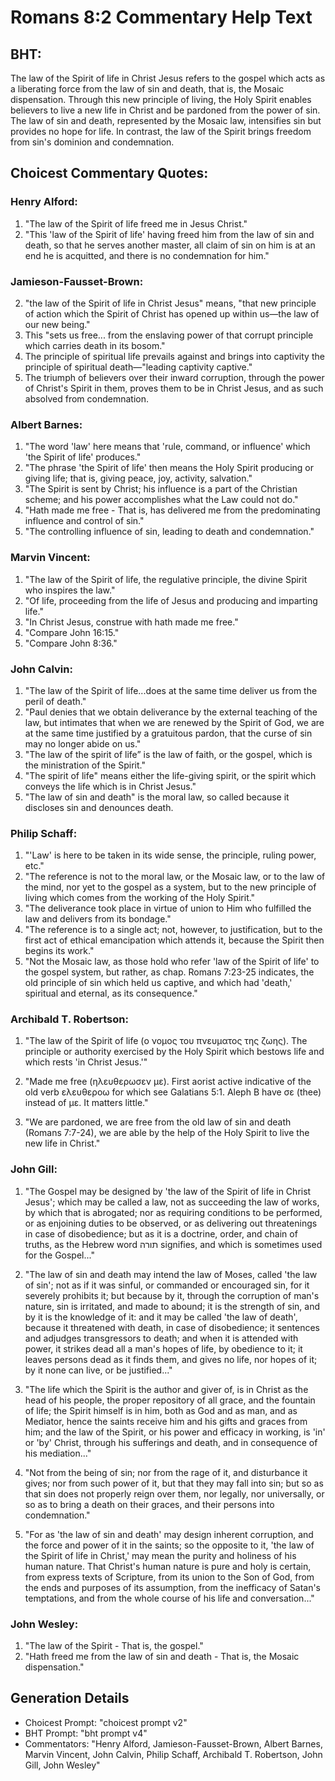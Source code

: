 # Romans 8:2 Commentary Help Text

## BHT:
The law of the Spirit of life in Christ Jesus refers to the gospel which acts as a liberating force from the law of sin and death, that is, the Mosaic dispensation. Through this new principle of living, the Holy Spirit enables believers to live a new life in Christ and be pardoned from the power of sin. The law of sin and death, represented by the Mosaic law, intensifies sin but provides no hope for life. In contrast, the law of the Spirit brings freedom from sin's dominion and condemnation.

## Choicest Commentary Quotes:
### Henry Alford:
1. "The law of the Spirit of life freed me in Jesus Christ."
2. "This 'law of the Spirit of life' having freed him from the law of sin and death, so that he serves another master, all claim of sin on him is at an end he is acquitted, and there is no condemnation for him."

### Jamieson-Fausset-Brown:
2. "the law of the Spirit of life in Christ Jesus" means, "that new principle of action which the Spirit of Christ has opened up within us—the law of our new being."
3. This "sets us free... from the enslaving power of that corrupt principle which carries death in its bosom."
4. The principle of spiritual life prevails against and brings into captivity the principle of spiritual death—"leading captivity captive."
5. The triumph of believers over their inward corruption, through the power of Christ's Spirit in them, proves them to be in Christ Jesus, and as such absolved from condemnation.

### Albert Barnes:
1. "The word 'law' here means that 'rule, command, or influence' which 'the Spirit of life' produces."
2. "The phrase 'the Spirit of life' then means the Holy Spirit producing or giving life; that is, giving peace, joy, activity, salvation."
3. "The Spirit is sent by Christ; his influence is a part of the Christian scheme; and his power accomplishes what the Law could not do."
4. "Hath made me free - That is, has delivered me from the predominating influence and control of sin."
5. "The controlling influence of sin, leading to death and condemnation."

### Marvin Vincent:
1. "The law of the Spirit of life, the regulative principle, the divine Spirit who inspires the law."
2. "Of life, proceeding from the life of Jesus and producing and imparting life."
3. "In Christ Jesus, construe with hath made me free."
4. "Compare John 16:15."
5. "Compare John 8:36."

### John Calvin:
1. "The law of the Spirit of life...does at the same time deliver us from the peril of death."
2. "Paul denies that we obtain deliverance by the external teaching of the law, but intimates that when we are renewed by the Spirit of God, we are at the same time justified by a gratuitous pardon, that the curse of sin may no longer abide on us."
3. "The law of the spirit of life” is the law of faith, or the gospel, which is the ministration of the Spirit."
4. "The spirit of life" means either the life-giving spirit, or the spirit which conveys the life which is in Christ Jesus."
5. "The law of sin and death" is the moral law, so called because it discloses sin and denounces death.

### Philip Schaff:
1. "'Law' is here to be taken in its wide sense, the principle, ruling power, etc."
2. "The reference is not to the moral law, or the Mosaic law, or to the law of the mind, nor yet to the gospel as a system, but to the new principle of living which comes from the working of the Holy Spirit."
3. "The deliverance took place in virtue of union to Him who fulfilled the law and delivers from its bondage."
4. "The reference is to a single act; not, however, to justification, but to the first act of ethical emancipation which attends it, because the Spirit then begins its work."
5. "Not the Mosaic law, as those hold who refer 'law of the Spirit of life' to the gospel system, but rather, as chap. Romans 7:23-25 indicates, the old principle of sin which held us captive, and which had 'death,' spiritual and eternal, as its consequence."

### Archibald T. Robertson:
1. "The law of the Spirit of life (ο νομος του πνευματος της ζωης). The principle or authority exercised by the Holy Spirit which bestows life and which rests 'in Christ Jesus.'"

2. "Made me free (ηλευθερωσεν με). First aorist active indicative of the old verb ελευθεροω for which see Galatians 5:1. Aleph B have σε (thee) instead of με. It matters little."

3. "We are pardoned, we are free from the old law of sin and death (Romans 7:7-24), we are able by the help of the Holy Spirit to live the new life in Christ."

### John Gill:
1. "The Gospel may be designed by 'the law of the Spirit of life in Christ Jesus'; which may be called a law, not as succeeding the law of works, by which that is abrogated; nor as requiring conditions to be performed, or as enjoining duties to be observed, or as delivering out threatenings in case of disobedience; but as it is a doctrine, order, and chain of truths, as the Hebrew word תורה signifies, and which is sometimes used for the Gospel..." 

2. "The law of sin and death may intend the law of Moses, called 'the law of sin'; not as if it was sinful, or commanded or encouraged sin, for it severely prohibits it; but because by it, through the corruption of man's nature, sin is irritated, and made to abound; it is the strength of sin, and by it is the knowledge of it: and it may be called 'the law of death', because it threatened with death, in case of disobedience; it sentences and adjudges transgressors to death; and when it is attended with power, it strikes dead all a man's hopes of life, by obedience to it; it leaves persons dead as it finds them, and gives no life, nor hopes of it; by it none can live, or be justified..." 

3. "The life which the Spirit is the author and giver of, is in Christ as the head of his people, the proper repository of all grace, and the fountain of life; the Spirit himself is in him, both as God and as man, and as Mediator, hence the saints receive him and his gifts and graces from him; and the law of the Spirit, or his power and efficacy in working, is 'in' or 'by' Christ, through his sufferings and death, and in consequence of his mediation..." 

4. "Not from the being of sin; nor from the rage of it, and disturbance it gives; nor from such power of it, but that they may fall into sin; but so as that sin does not properly reign over them, nor legally, nor universally, or so as to bring a death on their graces, and their persons into condemnation." 

5. "For as 'the law of sin and death' may design inherent corruption, and the force and power of it in the saints; so the opposite to it, 'the law of the Spirit of life in Christ,' may mean the purity and holiness of his human nature. That Christ's human nature is pure and holy is certain, from express texts of Scripture, from its union to the Son of God, from the ends and purposes of its assumption, from the inefficacy of Satan's temptations, and from the whole course of his life and conversation..."

### John Wesley:
1. "The law of the Spirit - That is, the gospel."
2. "Hath freed me from the law of sin and death - That is, the Mosaic dispensation."


## Generation Details
- Choicest Prompt: "choicest prompt v2"
- BHT Prompt: "bht prompt v4"
- Commentators: "Henry Alford, Jamieson-Fausset-Brown, Albert Barnes, Marvin Vincent, John Calvin, Philip Schaff, Archibald T. Robertson, John Gill, John Wesley"
